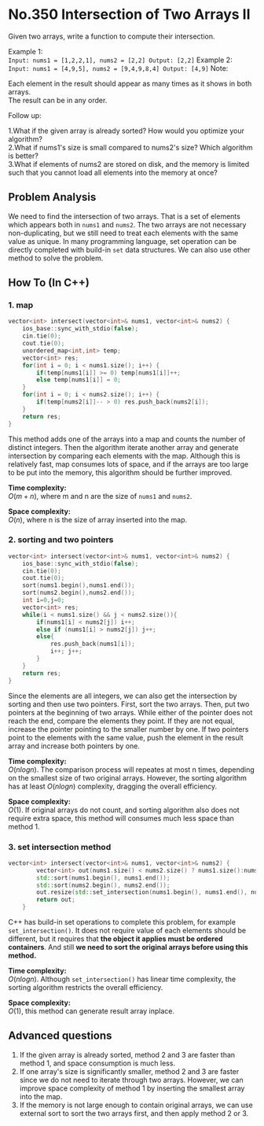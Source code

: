 No.350 Intersection of Two Arrays II
=========
Given two arrays, write a function to compute their intersection.  

Example 1:  
``
Input: nums1 = [1,2,2,1], nums2 = [2,2]
Output: [2,2]
``
Example 2:  
``
Input: nums1 = [4,9,5], nums2 = [9,4,9,8,4]
Output: [4,9]
``
Note:  

Each element in the result should appear as many times as it shows in both arrays.  
The result can be in any order.  

Follow up:  

1.What if the given array is already sorted? How would you optimize your algorithm?  
2.What if nums1's size is small compared to nums2's size? Which algorithm is better?  
3.What if elements of nums2 are stored on disk, and the memory is limited such that you cannot load all elements into the memory at once?  

## Problem Analysis  

We need to find the intersection of two arrays. That is a set of elements which appears both in `nums1` and `nums2`. The two arrays are not necessary non-duplicating, but we still need to treat each elements with the same value as unique. In many programming language, set operation can be directly completed with build-in `set` data structures. We can also use other method to solve the problem.  
  

## How To (In C++)
### 1. map
```C++
vector<int> intersect(vector<int>& nums1, vector<int>& nums2) {
    ios_base::sync_with_stdio(false);
    cin.tie(0);
    cout.tie(0);
    unordered_map<int,int> temp;
    vector<int> res;
    for(int i = 0; i < nums1.size(); i++) {
        if(temp[nums1[i]] >= 0) temp[nums1[i]]++;
        else temp[nums1[i]] = 0;
    }
    for(int i = 0; i < nums2.size(); i++) {
        if(temp[nums2[i]]-- > 0) res.push_back(nums2[i]);
    }
    return res;
}
```
This method adds one of the arrays into a map and counts the number of distinct integers. Then the algorithm iterate another array and generate intersection by comparing each elements with the map. Although this is relatively fast, map consumes lots of space, and if the arrays are too large to be put into the memory, this algorithm should be further improved.  

**Time complexity:**  
$O(m+n)$, where m and n are the size of `nums1` and `nums2`.  
  
**Space complexity:**  
$O(n)$, where n is the size of array inserted into the map.  

### 2. sorting and two pointers
```C++
vector<int> intersect(vector<int>& nums1, vector<int>& nums2) {
    ios_base::sync_with_stdio(false);
    cin.tie(0);
    cout.tie(0);
    sort(nums1.begin(),nums1.end());
    sort(nums2.begin(),nums2.end());
    int i=0,j=0;
    vector<int> res;
    while(i < nums1.size() && j < nums2.size()){
        if(nums1[i] < nums2[j]) i++;
        else if (nums1[i] > nums2[j]) j++;
        else{
            res.push_back(nums1[i]);
            i++; j++; 
        }
    }
    return res;
}
```
Since the elements are all integers, we can also get the intersection by sorting and then use two pointers. First, sort the two arrays. Then, put two pointers at the beginning of two arrays. While either of the pointer does not reach the end, compare the elements they point. If they are not equal, increase the pointer pointing to the smaller number by one. If two pointers point to the elements with the same value, push the element in the result array and increase both pointers by one.  

**Time complexity:**  
$O(nlogn)$. The comparison process will repeates at most n times, depending on the smallest size of two original arrays. However, the sorting algorithm has at least $O(nlogn)$ complexity, dragging the overall efficiency.  
  
**Space complexity:**  
$O(1)$. If original arrays do not count, and sorting algorithm also does not require extra space, this method will consumes much less space than method 1.  

### 3. set intersection method
```C++
vector<int> intersect(vector<int>& nums1, vector<int>& nums2) {
        vector<int> out(nums1.size() < nums2.size() ? nums1.size():nums2.size() );
        std::sort(nums1.begin(), nums1.end());
        std::sort(nums2.begin(), nums2.end());
        out.resize(std::set_intersection(nums1.begin(), nums1.end(), nums2.begin(), nums2.end(), out.begin())-out.begin());
        return out;
    }
```
C++ has build-in set operations to complete this problem, for example `set_intersection()`. It does not require value of each elements should be different, but it requires that **the object it applies must be ordered containers**. And still **we need to sort the original arrays before using this method.**  

**Time complexity:**  
$O(nlogn)$. Although `set_intersection()` has linear time complexity, the sorting algorithm restricts the overall efficiency.  
  
**Space complexity:**  
$O(1)$, this method can generate result array inplace.  

## Advanced questions
1. If the given array is already sorted, method 2 and 3 are faster than method 1, and space consumption is much less.  
2. If one array's size is significantly smaller, method 2 and 3 are faster since we do not need to iterate through two arrays. However, we can improve space complexity of method 1 by inserting the smallest array into the map.  
3. If the memory is not large enough to contain original arrays, we can use external sort to sort the two arrays first, and then apply method 2 or 3.  
